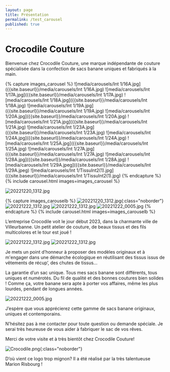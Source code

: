 ```yaml
---
layout: page
title: Présentation
permalink: /test_carousel
published: true
---
```


# Crocodile Couture

Bienvenue chez Crocodile Couture, une marque indépendante de couture spécialisée dans la confection de sacs banane uniques et fabriqués à la main.

{% capture images_carousel %}
![media/carousels/Int 1/16A.jpg]({{site.baseurl}}/media/carousels/Int 1/16A.jpg)
![media/carousels/Int 1/17A.jpg]({{site.baseurl}}/media/carousels/Int 1/17A.jpg)
![media/carousels/Int 1/18A.jpg]({{site.baseurl}}/media/carousels/Int 1/18A.jpg)
![media/carousels/Int 1/19A.jpg]({{site.baseurl}}/media/carousels/Int 1/19A.jpg)
![media/carousels/Int 1/20A.jpg]({{site.baseurl}}/media/carousels/Int 1/20A.jpg)
![media/carousels/Int 1/21A.jpg]({{site.baseurl}}/media/carousels/Int 1/21A.jpg)
![media/carousels/Int 1/23A.jpg]({{site.baseurl}}/media/carousels/Int 1/23A.jpg)
![media/carousels/Int 1/24A.jpg]({{site.baseurl}}/media/carousels/Int 1/24A.jpg)
![media/carousels/Int 1/25A.jpg]({{site.baseurl}}/media/carousels/Int 1/25A.jpg)
![media/carousels/Int 1/27A.jpg]({{site.baseurl}}/media/carousels/Int 1/27A.jpg)
![media/carousels/Int 1/28A.jpg]({{site.baseurl}}/media/carousels/Int 1/28A.jpg)
![media/carousels/Int 1/29A.jpeg]({{site.baseurl}}/media/carousels/Int 1/29A.jpeg)
![media/carousels/Int 1/TissuInt2(1).jpg]({{site.baseurl}}/media/carousels/Int 1/TissuInt2(1).jpg)
{% endcapture %}
{% include carousel.html images=images_carousel %}

![20221220_1312.jpg]({{site.baseurl}}/media/20221220_0784.jpg)

{% capture images_carouselb %}
![20221220_1312.jpg]({{site.baseurl}}/media/20221220_0784.jpg){:class="noborder"}
![20221222_1312.jpg]({{site.baseurl}}/media/20221222_0003.jpg)
![20221222_1312.jpg]({{site.baseurl}}/media/20221222_0013.jpg)
![20221222_0005.jpg]({{site.baseurl}}/media/20221222_0005.jpg)
{% endcapture %}
{% include carousel.html images=images_carouselb %}

L’entreprise Crocodile voit le jour début 2023, dans la charmante ville de Villeurbanne. Un petit atelier de couture, de beaux tissus et des fils multicolores et le tour est joué !

![20221222_1312.jpg]({{site.baseurl}}/media/20221222_0003.jpg)
![20221222_1312.jpg]({{site.baseurl}}/media/20221222_0013.jpg)

Je mets un point d’honneur à proposer des modèles originaux et à m'engager dans une démarche écologique en réutilisant des tissus issus de vêtements de récup’, des chutes de tissus...

La garantie d’un sac unique.
Tous mes sacs banane sont différents, tous uniques et numérotés. 
Du fil de qualité et des bonnes coutures bien solides ! Comme ça, votre banane sera apte à  porter vos affaires, même les plus lourdes, pendant de longues années. 

![20221222_0005.jpg]({{site.baseurl}}/media/20221222_0005.jpg)

J’espère que vous apprécierez cette gamme de sacs banane originaux, uniques et contemporains.

N’hésitez pas à me contacter pour toute question ou demande spéciale. Je serai très heureuse de vous aider à fabriquer le sac de vos rêves. 

Merci de votre visite et à très bientôt chez Crocodile Couture!

![Crocodile.png]({{site.baseurl}}/media/Crocodile.png){:class="noborder"}

D’où vient ce logo trop mignon? 
Il a été réalisé par la très talentueuse Marion Risbourg !
